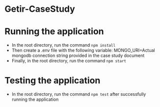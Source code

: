 # Getir-CaseStudy

# Running the application

* In the root directory, run the command `npm install`
* Then create a .env file with the following variable: MONGO_URI=Actual mongodb connection string provided in the case study document
* Finally, in the root directory, run the command `npm start`

# Testing the application

* In the root directory, run the command `npm test` after successfully running the application

